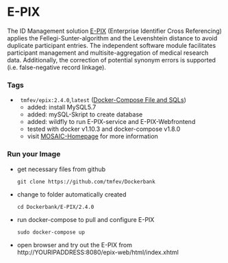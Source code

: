 # E-PIX #
The ID Management solution [E-PIX](https://mosaic-greifswald.de/werkzeuge-und-vorlagen/id-management-e-pix.html) (Enterprise Identifier Cross Referencing) applies the Fellegi-Sunter-algorithm and the Levenshtein distance to avoid duplicate participant entries. The independent software module facilitates participant management and multisite-aggregation of medical research data. Additionally, the correction of potential synonym errors is supported (i.e. false-negative record linkage).

### Tags
* ` tmfev/epix:2.4.0`,`latest` ([Docker-Compose File and SQLs](https://github.com/tmfev/Dockerbank/tree/master/E-PIX/2.4.0))
  - added: install MySQL5.7
  - added: mySQL-Skript to create database
  - added: wildfly to run E-PIX-service and E-PIX-Webfrontend
  - tested with docker v1.10.3 and docker-compose v1.8.0
  - visit [MOSAIC-Homepage](https://mosaic-greifswald.de/werkzeuge-und-vorlagen/id-management-e-pix.html) for more information

### Run your Image
* get necessary files from github
  ```
  git clone https://github.com/tmfev/Dockerbank
  ```
* change to folder automatically created
  ```
  cd Dockerbank/E-PIX/2.4.0
  ```
* run docker-compose to pull and configure E-PIX
  ```
  sudo docker-compose up
  ```
* open browser and try out the E-PIX from http://YOURIPADDRESS:8080/epix-web/html/index.xhtml
